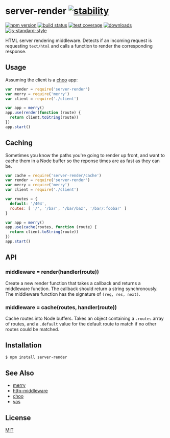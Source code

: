 # server-render [![stability][0]][1]
[![npm version][2]][3] [![build status][4]][5] [![test coverage][6]][7]
[![downloads][8]][9] [![js-standard-style][10]][11]

HTML server rendering middleware. Detects if an incoming request is requesting
`text/html` and calls a function to render the corresponding response.

## Usage
Assuming the client is a [choo](https://github.com/yoshuawuyts/choo) app:
```js
var render = require('server-render')
var merry = require('merry')
var client = require('./client')

var app = merry()
app.use(render(function (route) {
  return client.toString(route))
})
app.start()
```

## Caching
Sometimes you know the paths you're going to render up front, and want to cache
them in a Node buffer so the reponse times are as fast as they can be.
```js
var cache = require('server-render/cache')
var render = require('server-render')
var merry = require('merry')
var client = require('./client')

var routes = {
  default: '/404',
  routes: [ '/', '/bar', '/bar/baz', '/bar/:foobar' ]
}

var app = merry()
app.use(cache(routes, function (route) {
  return client.toString(route))
})
app.start()
```

## API
### middleware = render(handler(route))
Create a new render function that takes a callback and returns a middleware
function. The callback should return a string synchronously. The middleware
function has the signature of `(req, res, next)`.

### middleware = cache(routes, handler(route))
Cache routes into Node buffers. Takes an object containing a `.routes` array
of routes, and a `.default` value for the default route to match if no other
routes could be matched.

## Installation
```sh
$ npm install server-render
```

## See Also
- [merry](https://github.com/yoshuawuyts/merry)
- [http-middleware](https://github.com/yoshuawuyts/http-middleware)
- [choo](https://github.com/yoshuawuyts/choo)
- [vas](https://github.com/ahdinosaur/vas)

## License
[MIT](https://tldrlegal.com/license/mit-license)

[0]: https://img.shields.io/badge/stability-experimental-orange.svg?style=flat-square
[1]: https://nodejs.org/api/documentation.html#documentation_stability_index
[2]: https://img.shields.io/npm/v/server-render.svg?style=flat-square
[3]: https://npmjs.org/package/server-render
[4]: https://img.shields.io/travis/yoshuawuyts/server-render/master.svg?style=flat-square
[5]: https://travis-ci.org/yoshuawuyts/server-render
[6]: https://img.shields.io/codecov/c/github/yoshuawuyts/server-render/master.svg?style=flat-square
[7]: https://codecov.io/github/yoshuawuyts/server-render
[8]: http://img.shields.io/npm/dm/server-render.svg?style=flat-square
[9]: https://npmjs.org/package/server-render
[10]: https://img.shields.io/badge/code%20style-standard-brightgreen.svg?style=flat-square
[11]: https://github.com/feross/standard
